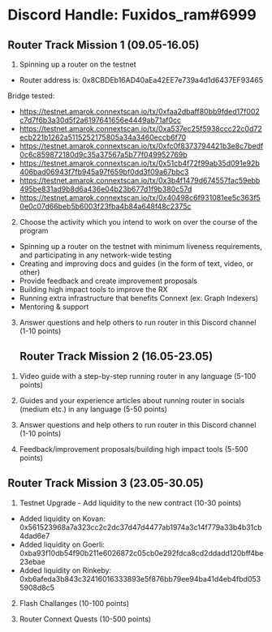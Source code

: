 # Discord Handle: Fuxidos_ram#6999

## Router Track Mission 1 (09.05-16.05)

1. Spinning up a router on the testnet

  - Router address is: 0x8CBDEb16AD40aEa42EE7e739a4d1d6437EF93465

  Bridge tested:
  
  - https://testnet.amarok.connextscan.io/tx/0xfaa2dbaff80bb9fded17f002c7d7f6b3a30d5f2a6197641656e4449ab71af0cc
  - https://testnet.amarok.connextscan.io/tx/0xa537ec25f5938ccc22c0d72ecb221b1262a5115252175805a34a3460eccb6f70
  - https://testnet.amarok.connextscan.io/tx/0xfc0f8373794421b3e8c7bedf0c6c859872180d9c35a37567a5b77f049952769b
  - https://testnet.amarok.connextscan.io/tx/0x51cb4f72f99ab35d091e92b406bad06943f7fb945a97f659bf0dd3f09a67bbc3
  - https://testnet.amarok.connextscan.io/tx/0x3b4f1479d674557fac59ebb495be831ad9b8d6a436e04b23b677d1f9b380c57d
  - https://testnet.amarok.connextscan.io/tx/0x40498c6f931081ee5c363f50e0c07d66beb5b6003f23fba4b84a648f48c2375c
  

2. Choose the activity which you intend to work on over the course of the program

- Spinning up a router on the testnet with minimum liveness requirements, and participating in any network-wide testing
- Creating and improving docs and guides (in the form of text, video, or other)
- Provide feedback and create improvement proposals
- Building high impact tools to improve the RX
- Running extra infrastructure that benefits Connext (ex: Graph Indexers)
- Mentoring & support
    

3. Answer questions and help others to run router in this Discord channel (1-10 points)



   ## Router Track Mission 2 (16.05-23.05)

1) Video guide with a step-by-step running router in any language (5-100 points)


2) Guides and your experience articles about running router in socials (medium etc.) in any language (5-50 points)


3) Answer questions and help others to run router in this Discord channel (1-10 points)


4) Feedback/improvement proposals/building high impact tools (5-500 points)


## Router Track Mission 3 (23.05-30.05)

1) Testnet Upgrade - Add liquidity to the new contract (10-30 points)

  - Added liquidity on Kovan: 0x561523968a7a323cc2c2dc37d47d4477ab1974a3c14f779a33b4b31cb4dad6e7
  - Added liquidity on Goerli: 0xba93f10db54f90b211e6026872c05cb0e292fdca8cd2ddadd120bff4be23ebae
  - Added liquidity on Rinkeby: 0xb6afeda3b843c32416016333893e5f876bb79ee94ba41d4eb4fbd0535908d8c5

  

2) Flash Challanges (10-100 points)


3) Router Connext Quests (10-500 points)
